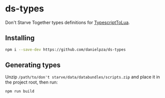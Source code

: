 # ds-types

Don't Starve Together types definitions for [TypescriptToLua](https://github.com/TypeScriptToLua/TypeScriptToLua).

## Installing

```sh
npm i --save-dev https://github.com/danielpza/ds-types
```

## Generating types

Unzip `/path/to/don't starve/data/databundles/scripts.zip` and place it in the project root, then run:

```sh
npm run build
```
